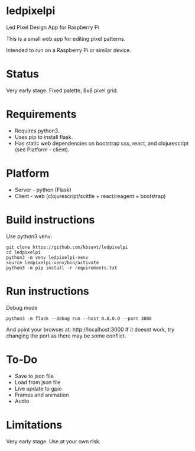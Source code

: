 # ledpixelpi
Led Pixel Design App for Raspberry Pi

This is a small web app for editing pixel patterns.

Intended to run on a Raspberry Pi or similar device.


# Status

Very early stage. Fixed palette, 8x8 pixel grid.

# Requirements

* Requires python3.
* Uses pip to install flask. 
* Has static web dependencies on bootstrap css, react, and clojurescript (see Platform - client).

# Platform

* Server - python (Flask)
* Client - web (clojurescript/scittle + react/reagent + bootstrap)

# Build instructions

Use python3 venv:

    git clone https://github.com/kbsant/ledpixelpi
    cd ledpixelpi
    python3 -m venv ledpixelpi-venv
    source ledpixelpi-venv/bin/activate
	python3 -m pip install -r requirements.txt

# Run instructions

Debug mode

    python3 -m flask --debug run --host 0.0.0.0 --port 3000

And point your browser at: http://localhost:3000
If it doesnt work, try changing the port as there may be some conflict.


# To-Do

* Save to json file
* Load from json file
* Live update to gpio
* Frames and animation
* Audio

# Limitations

Very early stage. Use at your own risk.
